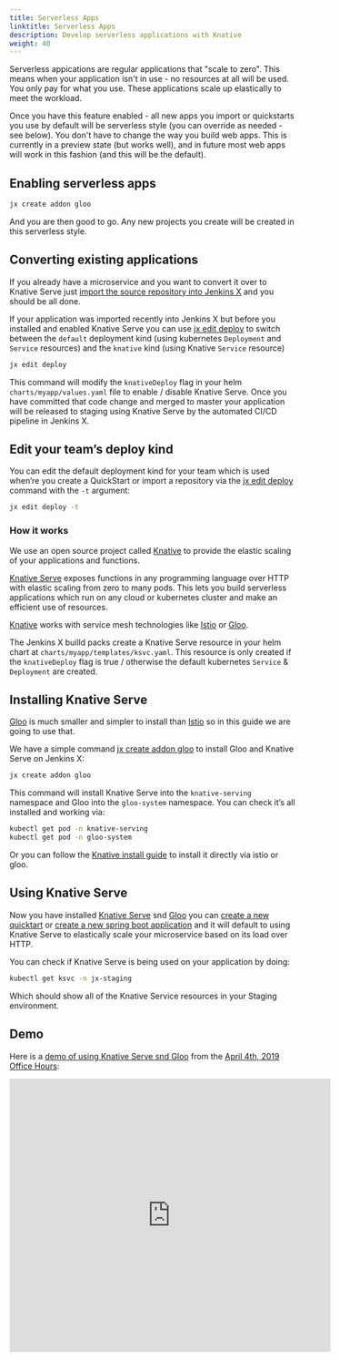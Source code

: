 ```yaml
---
title: Serverless Apps
linktitle: Serverless Apps
description: Develop serverless applications with Knative
weight: 40
---
```


Serverless appications are regular applications that "scale to zero". This means when your application isn't in use - no resources at all will be used. You only pay for what you use. These applications scale up elastically to meet the workload.

Once you have this feature enabled - all new apps you import or quickstarts you use by default will be serverless style (you can override as needed - see below). You don't have to change the way you build web apps. This is currently in a preview state (but works well), and in future most web apps will work in this fashion (and this will be the default).

## Enabling serverless apps

```sh
jx create addon gloo
```

And you are then good to go. Any new projects you create will be created in this serverless style.


## Converting existing applications

If you already have a microservice and you want to convert it over to Knative Serve just [import the source repository into Jenkins X](/docs/using-jx/common-tasks/import/) and you should be all done.

If your application was imported recently into Jenkins X but before you installed and enabled Knative Serve you can use [jx edit deploy](/commands/jx_edit_deploy) to switch between the `default` deployment kind (using kubernetes `Deployment` and `Service` resources) and the `knative` kind (using Knative `Service` resource)

```sh
jx edit deploy
```

This command will modify the `knativeDeploy` flag in your helm `charts/myapp/values.yaml` file to enable / disable Knative Serve. Once you have committed that code change and merged to master your application will be released to staging using Knative Serve by the automated CI/CD pipeline in Jenkins X.


## Edit your team’s deploy kind

You can edit the default deployment kind for your team which is used when’re you create a QuickStart or import a repository via the [jx edit deploy](/commands/jx_edit_deploy) command with the `-t` argument:

```sh
jx edit deploy -t
```


### How it works

We use an open source project called [Knative](https://www.knative.dev/) to provide the elastic scaling of your applications and functions.

[Knative Serve](https://www.knative.dev/) exposes functions in any programming language over HTTP with elastic scaling from zero to many pods. This lets you build serverless applications which run on any cloud or kubernetes cluster and make an efficient use of resources.

[Knative](https://www.knative.dev/) works with service mesh technologies like [Istio](https://istio.io/) or [Gloo](https://gloo.solo.io/).

The Jenkins X builld packs create a Knative Serve resource in your helm chart at `charts/myapp/templates/ksvc.yaml`. This resource is only created if the `knativeDeploy` flag is true / otherwise the default kubernetes `Service` & `Deployment` are created.



## Installing Knative Serve

[Gloo](https://gloo.solo.io/) is much smaller and simpler to install than [Istio](https://istio.io/) so in this guide we are going to use that.

We have a simple command [jx create addon gloo](/commands/jx_create_addon_gloo/) to install Gloo and Knative Serve on Jenkins X:

```sh
jx create addon gloo
```
This command will install Knative Serve into the `knative-serving` namespace and Gloo into the `gloo-system` namespace. You can check it’s all installed and working via:

```sh
kubectl get pod -n knative-serving
kubectl get pod -n gloo-system
```

Or you can follow the [Knative install guide](https://www.knative.dev/docs/install/) to install it directly via istio or gloo.

## Using Knative Serve

Now you have installed [Knative Serve](https://www.knative.dev/) snd [Gloo](https://gloo.solo.io/) you can [create a new quicktart](/docs/getting-started/first-project/create-quickstart/) or [create a new spring boot application](developing/create-spring/) and it will default to using Knative Serve to elastically scale your microservice based on its load over HTTP.

You can check if Knative Serve is being used on your application by doing:

```sh
kubectl get ksvc -n jx-staging
```
Which should show all of the Knative Service resources in your Staging environment.



## Demo

Here is a [demo of using Knative Serve snd Gloo](https://youtu.be/eYIaz_plUOw?t=1980) from the [April 4th, 2019](/community/april-4/) [Office Hours](/community/):

<iframe width="565" height="480" src="https://www.youtube.com/embed/eYIaz_plUOw" frameborder="0" allow="accelerometer; autoplay; encrypted-media; gyroscope; picture-in-picture" allowfullscreen></iframe>
